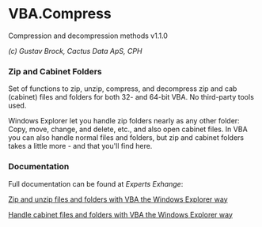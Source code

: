 # VBA.Compress

Compression and decompression methods v1.1.0

*(c) Gustav Brock, Cactus Data ApS, CPH*

### Zip and Cabinet Folders
Set of functions to zip, unzip, compress, and decompress zip and cab (cabinet) files and folders for both 32- and 64-bit VBA.
No third-party tools used.

Windows Explorer let you handle zip folders nearly as any other folder: Copy, move, change, and delete, etc., and also open cabinet files.
In VBA you can also handle normal files and folders, but zip and cabinet folders takes a little more - and that you'll find here.

### Documentation
Full documentation can be found at *Experts Exhange*:

[Zip and unzip files and folders with VBA the Windows Explorer way](https://www.experts-exchange.com/articles/31130/Zip-and-unzip-files-and-folders-with-VBA-the-Windows-Explorer-way.html)

[Handle cabinet files and folders with VBA the Windows Explorer way](https://www.experts-exchange.com/articles/31144/Handle-cabinet-files-and-folders-with-VBA-the-Windows-Explorer-way.html)
